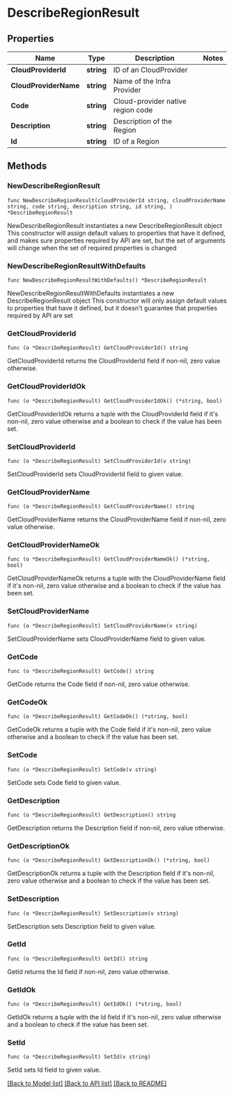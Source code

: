 # DescribeRegionResult

## Properties

Name | Type | Description | Notes
------------ | ------------- | ------------- | -------------
**CloudProviderId** | **string** | ID of an CloudProvider | 
**CloudProviderName** | **string** | Name of the Infra Provider | 
**Code** | **string** | Cloud-provider native region code | 
**Description** | **string** | Description of the Region | 
**Id** | **string** | ID of a Region | 

## Methods

### NewDescribeRegionResult

`func NewDescribeRegionResult(cloudProviderId string, cloudProviderName string, code string, description string, id string, ) *DescribeRegionResult`

NewDescribeRegionResult instantiates a new DescribeRegionResult object
This constructor will assign default values to properties that have it defined,
and makes sure properties required by API are set, but the set of arguments
will change when the set of required properties is changed

### NewDescribeRegionResultWithDefaults

`func NewDescribeRegionResultWithDefaults() *DescribeRegionResult`

NewDescribeRegionResultWithDefaults instantiates a new DescribeRegionResult object
This constructor will only assign default values to properties that have it defined,
but it doesn't guarantee that properties required by API are set

### GetCloudProviderId

`func (o *DescribeRegionResult) GetCloudProviderId() string`

GetCloudProviderId returns the CloudProviderId field if non-nil, zero value otherwise.

### GetCloudProviderIdOk

`func (o *DescribeRegionResult) GetCloudProviderIdOk() (*string, bool)`

GetCloudProviderIdOk returns a tuple with the CloudProviderId field if it's non-nil, zero value otherwise
and a boolean to check if the value has been set.

### SetCloudProviderId

`func (o *DescribeRegionResult) SetCloudProviderId(v string)`

SetCloudProviderId sets CloudProviderId field to given value.


### GetCloudProviderName

`func (o *DescribeRegionResult) GetCloudProviderName() string`

GetCloudProviderName returns the CloudProviderName field if non-nil, zero value otherwise.

### GetCloudProviderNameOk

`func (o *DescribeRegionResult) GetCloudProviderNameOk() (*string, bool)`

GetCloudProviderNameOk returns a tuple with the CloudProviderName field if it's non-nil, zero value otherwise
and a boolean to check if the value has been set.

### SetCloudProviderName

`func (o *DescribeRegionResult) SetCloudProviderName(v string)`

SetCloudProviderName sets CloudProviderName field to given value.


### GetCode

`func (o *DescribeRegionResult) GetCode() string`

GetCode returns the Code field if non-nil, zero value otherwise.

### GetCodeOk

`func (o *DescribeRegionResult) GetCodeOk() (*string, bool)`

GetCodeOk returns a tuple with the Code field if it's non-nil, zero value otherwise
and a boolean to check if the value has been set.

### SetCode

`func (o *DescribeRegionResult) SetCode(v string)`

SetCode sets Code field to given value.


### GetDescription

`func (o *DescribeRegionResult) GetDescription() string`

GetDescription returns the Description field if non-nil, zero value otherwise.

### GetDescriptionOk

`func (o *DescribeRegionResult) GetDescriptionOk() (*string, bool)`

GetDescriptionOk returns a tuple with the Description field if it's non-nil, zero value otherwise
and a boolean to check if the value has been set.

### SetDescription

`func (o *DescribeRegionResult) SetDescription(v string)`

SetDescription sets Description field to given value.


### GetId

`func (o *DescribeRegionResult) GetId() string`

GetId returns the Id field if non-nil, zero value otherwise.

### GetIdOk

`func (o *DescribeRegionResult) GetIdOk() (*string, bool)`

GetIdOk returns a tuple with the Id field if it's non-nil, zero value otherwise
and a boolean to check if the value has been set.

### SetId

`func (o *DescribeRegionResult) SetId(v string)`

SetId sets Id field to given value.



[[Back to Model list]](../README.md#documentation-for-models) [[Back to API list]](../README.md#documentation-for-api-endpoints) [[Back to README]](../README.md)


